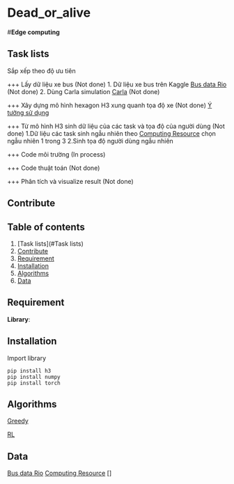 # Dead_or_alive

#**Edge computing**
## Task lists

Sắp xếp theo độ ưu tiên

+++ Lấy dữ liệu xe bus (Not done)
    1. Dữ liệu xe bus trên Kaggle [Bus data Rio](kaggle.com/igorbalteiro/gps-data-from-rio-de-janeiro-buses) (Not done)
    2. Dùng Carla simulation [Carla](https://carla.readthedocs.io/en/latest/) (Not done)

    
+++ Xây dựng mô hình hexagon H3 xung quanh tọa độ xe (Not done)
    [Ý tưởng sử dụng](https://stackoverflow.com/questions/70251511/using-h3-to-get-the-closest-vehicles-to-a-geolocation)


+++ Từ mô hình H3 sinh dữ liệu của các task và tọa độ của người dùng (Not done)
    1.Dữ liệu các task sinh ngẫu nhiên theo [Computing Resource](https://www.mdpi.com/2079-9292/12/15/3223) chọn ngẫu nhiên 1 trong 3
    2.Sinh tọa độ người dùng ngẫu nhiên 

+++ Code môi trường (In process)

+++ Code thuật toán (Not done)

+++ Phân tích và visualize result (Not done)


 
 
## Contribute


## Table of contents
1. [Task lists](#Task lists)
2. [Contribute](#Contribute)
3. [Requirement](#Dependencies)
4. [Installation](#INSTALLATION)
5. [Algorithms](#QUICK-USE)
6. [Data ](#DATA)
## Requirement

**Library**: 
## Installation
Import library
```
pip install h3
pip install numpy
pip install torch
```
## Algorithms
[Greedy]()

[RL]()




## Data 
[Bus data Rio](kaggle.com/igorbalteiro/gps-data-from-rio-de-janeiro-buses)
[Computing Resource](https://www.mdpi.com/2079-9292/12/15/3223)
[]
